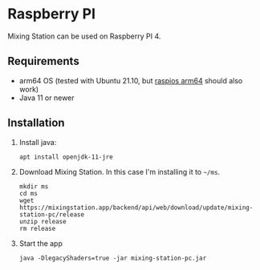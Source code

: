 # Raspberry PI

Mixing Station can be used on Raspberry PI 4.

## Requirements

- arm64 OS (tested with Ubuntu 21.10, but [raspios arm64](https://downloads.raspberrypi.org/raspios_arm64/images/)
  should also work)
- Java 11 or newer

## Installation

1. Install java:
   ```
   apt install openjdk-11-jre
   ```

2. Download Mixing Station. In this case I'm installing it to `~/ms`.
   ```
   mkdir ms
   cd ms
   wget https://mixingstation.app/backend/api/web/download/update/mixing-station-pc/release
   unzip release
   rm release
   ```

3. Start the app
   ```
   java -DlegacyShaders=true -jar mixing-station-pc.jar
   ```